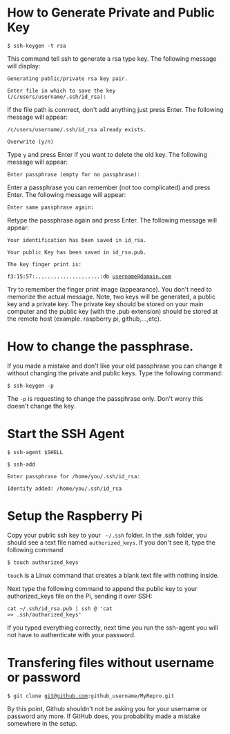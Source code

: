 How to Generate Private and Public Key
=======================================

<code>$ ssh-keygen -t rsa</code>

This command tell ssh to generate a rsa type key. The following message will display:

<code>Generating public/private rsa key pair.</code>

<code>Enter file in which to save the key (/c/users/username/.ssh/id_rsa): </code>

If the file path is conrrect, don't add anything just press Enter. The following message will appear:

<code>/c/users/username/.ssh/id_rsa already exists.</code>

<code>Overwrite (y/n)</code>

Type <code>y</code> and press Enter if you want to delete the old key. The following message will appear:

<code>Enter passphrase (empty for no passphrase):</code>

Enter a passphrase you can remember (not too complicated) and press Enter. The following message will appear:

<code>Enter same passphrase again:</code>

Retype the passphrase again and press Enter. The following message will appear:

<code>Your identification has been saved in id_rsa.</code>

<code>Your public Key has been saved in id_rsa.pub.</code>

<code>The key finger print is:</code>

<code>f3:15:57:.....................:db username@domain.com </code>

Try to remember the finger print image (appearance). You don't need to memorize the actual message.
Note, two keys will be generated, a public key and a private key. The private key should be stored on your main computer and the public key (with the .pub extension) should be stored at the remote host (example. raspberry pi, github,...,etc). 

How to change the passphrase.
==============================
If you made a mistake and don't like your old passphrase you can change it without changing the private and public keys. Type the following command:

<code>$ ssh-keygen -p </code>  

The <code>-p</code> is requesting to change the passphrase only. Don't worry this doesn't change the key.

Start the SSH Agent
===================

<code>$ ssh-agent $SHELL</code>

<code>$ ssh-add</code>

<code>Enter passphrase for /home/you/.ssh/id_rsa:</code>

<code>Identify added: /home/you/.ssh/id_rsa</code>

Setup the Raspberry Pi
==================
Copy your public ssh key to your <code> ~/.ssh</code> folder. In the .ssh folder, you should see a text file named <code>authorized_keys</code>. If you don't see it, type the following command

<code>$ touch authorized_keys</code>

<code>touch</code> is a Linux command that creates a blank text file with nothing inside.

Next type the following command to append the public key to your authorized_keys file on the Pi, sending it over SSH:

<code>cat ~/.ssh/id_rsa.pub | ssh <USERNAME>@<IP-ADDRESS> 'cat >> .ssh/authorized_keys'</code>

If you typed everything correctly, next time you run the ssh-agent you will not have to authenticate with your password.

Transfering files without username or password
==============================================

<code>$ git clone git@github.com:github_username/MyRepro.git</code>

By this point, Github shouldn't not be asking you for your username or password any more. If GitHub does, you probability made a mistake somewhere in the setup.

